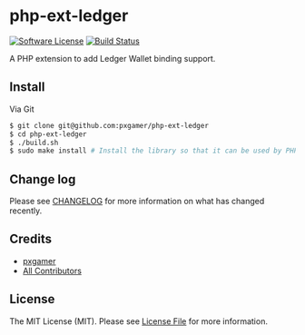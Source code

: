 # php-ext-ledger

[![Software License][ico-license]](LICENSE.md)
[![Build Status][ico-travis]][link-travis]

A PHP extension to add Ledger Wallet binding support.

## Install

Via Git

```bash
$ git clone git@github.com:pxgamer/php-ext-ledger
$ cd php-ext-ledger
$ ./build.sh
$ sudo make install # Install the library so that it can be used by PHP
```

## Change log

Please see [CHANGELOG](CHANGELOG.md) for more information on what has changed recently.

## Credits

- [pxgamer][link-author]
- [All Contributors][link-contributors]

## License

The MIT License (MIT). Please see [License File](LICENSE.md) for more information.

[ico-license]: https://img.shields.io/badge/license-MIT-brightgreen.svg?style=flat-square
[ico-travis]: https://img.shields.io/travis/pxgamer/php-ext-ledger/master.svg?style=flat-square

[link-travis]: https://travis-ci.com/pxgamer/php-ext-ledger
[link-author]: https://github.com/pxgamer
[link-contributors]: ../../contributors
